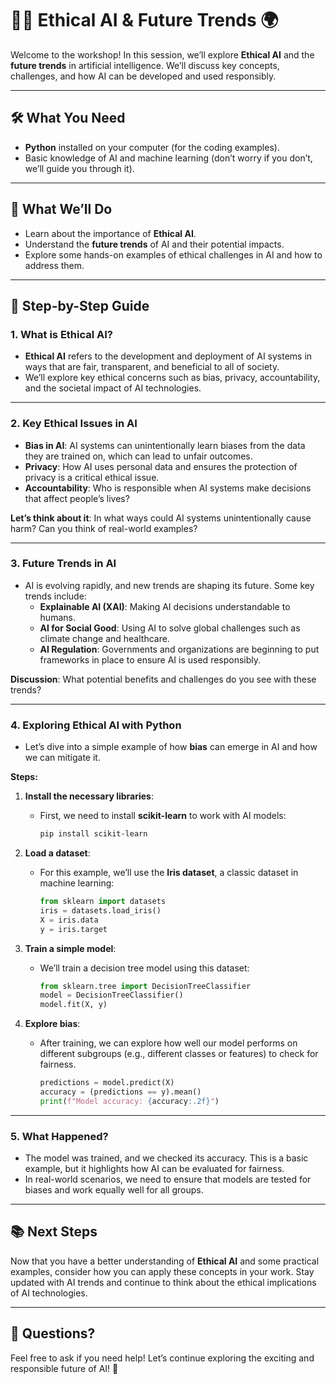 # 🧑‍💻 Ethical AI & Future Trends 🌍

Welcome to the workshop! In this session, we’ll explore **Ethical AI** and the **future trends** in artificial intelligence. We’ll discuss key concepts, challenges, and how AI can be developed and used responsibly.

---

## 🛠️ **What You Need** 
- **Python** installed on your computer (for the coding examples).
- Basic knowledge of AI and machine learning (don’t worry if you don’t, we’ll guide you through it).

---

## 🚀 **What We’ll Do** 
- Learn about the importance of **Ethical AI**.
- Understand the **future trends** of AI and their potential impacts.
- Explore some hands-on examples of ethical challenges in AI and how to address them.

---

## 📝 **Step-by-Step Guide**

### 1. **What is Ethical AI?**
   - **Ethical AI** refers to the development and deployment of AI systems in ways that are fair, transparent, and beneficial to all of society. 
   - We’ll explore key ethical concerns such as bias, privacy, accountability, and the societal impact of AI technologies.

---

### 2. **Key Ethical Issues in AI** 
   - **Bias in AI**: AI systems can unintentionally learn biases from the data they are trained on, which can lead to unfair outcomes.
   - **Privacy**: How AI uses personal data and ensures the protection of privacy is a critical ethical issue.
   - **Accountability**: Who is responsible when AI systems make decisions that affect people’s lives?

   **Let’s think about it**: In what ways could AI systems unintentionally cause harm? Can you think of real-world examples?

---

### 3. **Future Trends in AI** 
   - AI is evolving rapidly, and new trends are shaping its future. Some key trends include:
     - **Explainable AI (XAI)**: Making AI decisions understandable to humans.
     - **AI for Social Good**: Using AI to solve global challenges such as climate change and healthcare.
     - **AI Regulation**: Governments and organizations are beginning to put frameworks in place to ensure AI is used responsibly.

   **Discussion**: What potential benefits and challenges do you see with these trends?

---

### 4. **Exploring Ethical AI with Python**
   - Let’s dive into a simple example of how **bias** can emerge in AI and how we can mitigate it.

   **Steps:**

   1. **Install the necessary libraries**:
      - First, we need to install **scikit-learn** to work with AI models:
        ```bash
        pip install scikit-learn
        ```

   2. **Load a dataset**:
      - For this example, we’ll use the **Iris dataset**, a classic dataset in machine learning:
        ```python
        from sklearn import datasets
        iris = datasets.load_iris()
        X = iris.data
        y = iris.target
        ```

   3. **Train a simple model**:
      - We’ll train a decision tree model using this dataset:
        ```python
        from sklearn.tree import DecisionTreeClassifier
        model = DecisionTreeClassifier()
        model.fit(X, y)
        ```

   4. **Explore bias**:
      - After training, we can explore how well our model performs on different subgroups (e.g., different classes or features) to check for fairness.
        ```python
        predictions = model.predict(X)
        accuracy = (predictions == y).mean()
        print(f"Model accuracy: {accuracy:.2f}")
        ```

---

### 5. **What Happened?**
   - The model was trained, and we checked its accuracy. This is a basic example, but it highlights how AI can be evaluated for fairness.
   - In real-world scenarios, we need to ensure that models are tested for biases and work equally well for all groups.

---

## 📚 **Next Steps**
Now that you have a better understanding of **Ethical AI** and some practical examples, consider how you can apply these concepts in your work. Stay updated with AI trends and continue to think about the ethical implications of AI technologies.

---

## 🤔 **Questions?**
Feel free to ask if you need help! Let’s continue exploring the exciting and responsible future of AI! 🌟
